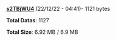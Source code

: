 [**s2TBjWU4**](/data/s2TBjWU4.txt) (22/12/22 - 04:41)- 1121 bytes

**Total Datas**: 1127

**Total Size**: 6.92 MB / 6.9 MB
